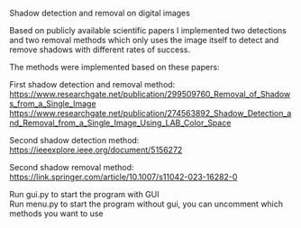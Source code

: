 
Shadow detection and removal on digital images

Based on publicly available scientific papers I implemented two detections and two removal methods which only uses the image itself
to detect and remove shadows with different rates of success.

The methods were implemented based on these papers:<br>

First shadow detection and removal method: <br>
https://www.researchgate.net/publication/299509760_Removal_of_Shadows_from_a_Single_Image <br>
https://www.researchgate.net/publication/274563892_Shadow_Detection_and_Removal_from_a_Single_Image_Using_LAB_Color_Space <br>

Second shadow detection method: <br>
https://ieeexplore.ieee.org/document/5156272

Second shadow removal method: <br>
https://link.springer.com/article/10.1007/s11042-023-16282-0


Run gui.py to start the program with GUI <br>
Run menu.py to start the program without gui, you can uncomment which methods you want to use
